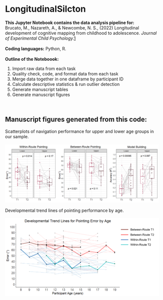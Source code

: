 # LongitudinalSilcton

**This Jupyter Notebook contains the data analysis pipeline for:**<br>
Brucato, M., Nazareth, A., & Newcombe, N. S., (2022) Longitudinal development of cognitive mapping from childhood to adolescence. *Journal of Experimental Child Psychology*.[1](https://doi.org/10.1016/j.jecp.2022.105412)</br>
<br>
**Coding languages:** Python, R.
</br>
<br>
**Outline of the Noteboook:**
1. Import raw data from each task
2. Quality check, code, and format data from each task
3. Merge data together in one dataframe by participant ID
4. Calculate descriptive statistics & run outlier detection
5. Generate manuscript tables
6. Generate manuscript figures
</br>

## Manuscript figures generated from this code:

Scatterplots of navigation performance for upper and lower age groups in our sample.<br></br>
![scatter plots of navigation performance](Images/Navigation_Performance_ScatterPlots.png)


Developmental trend lines of pointing performance by age.<br></br>
![developmental trend lines of pointing performance](Images/Developmental_TrendLines.png)
